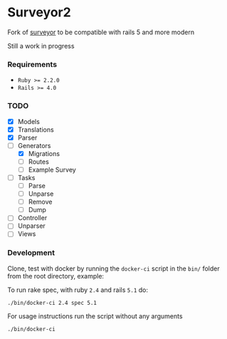 # Surveyor2

Fork of [surveyor](https://github.com/NUBIC/surveyor) to be compatible with rails 5 and more modern

Still a work in progress

### Requirements

* `Ruby >= 2.2.0`
* `Rails >= 4.0 `

### TODO

* [X] Models
* [X] Translations
* [X] Parser
* [ ] Generators
  * [X] Migrations 
  * [ ] Routes
  * [ ] Example Survey
* [ ] Tasks
  * [ ] Parse
  * [ ] Unparse
  * [ ] Remove
  * [ ] Dump
* [ ] Controller
* [ ] Unparser
* [ ] Views

### Development

Clone, test with docker by running the `docker-ci` script in the `bin/` folder from the root directory, example:

To run rake spec, with ruby `2.4` and rails `5.1` do:

`./bin/docker-ci 2.4 spec 5.1`

For usage instructions run the script without any arguments

`./bin/docker-ci`

